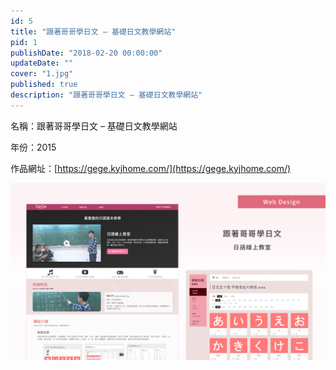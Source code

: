 ```yaml
---
id: 5
title: "跟著哥哥學日文 – 基礎日文教學網站"
pid: 1
publishDate: "2018-02-20 00:00:00"
updateDate: ""
cover: "1.jpg"
published: true
description: "跟著哥哥學日文 – 基礎日文教學網站"
---
```


名稱：跟著哥哥學日文 – 基礎日文教學網站

年份：2015

作品網址：[https://gege.kyjhome.com/](https://gege.kyjhome.com/)

![圖1](1.jpg)

<br/>

